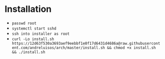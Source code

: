 # Installation

- ```passwd root```
- ```systemctl start sshd```
- ```ssh into installer as root```
- ```curl -Lo install.sh https://12d63f530a3693aef9eebbf1e0f17d6431d4686a@raw.githubusercontent.com/andreluisos/arch/master/install.sh && chmod +x install.sh && ./install.sh```
